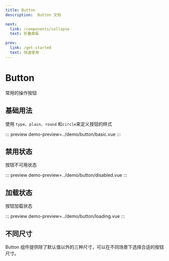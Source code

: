 ```yaml
---
title: Button
description:  Button 文档

next:
  link: /components/collapse
  text: 折叠面板

prev:
  link: /get-started
  text: 快速使用
---
```



# Button

常用的操作按钮

## 基础用法

使用 `type`、`plain`、`round` 和`circle`来定义按钮的样式

::: preview
demo-preview=../demo/button/basic.vue
:::

## 禁用状态

按钮不可用状态

::: preview
demo-preview=../demo/button/disabled.vue
:::

## 加载状态

按钮加载状态

::: preview
demo-preview=../demo/button/loading.vue
:::

## 不同尺寸

Button 组件提供除了默认值以外的三种尺寸，可以在不同场景下选择合适的按钮尺寸。



